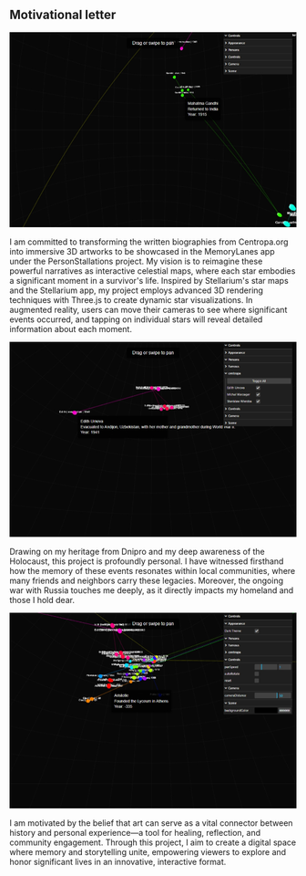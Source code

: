 ## Motivational letter

![PersonStallations Interface](screenshots/screenshot1.png)

I am committed to transforming the written biographies from Centropa.org into immersive 3D artworks to be showcased in the MemoryLanes app under the PersonStallations project. My vision is to reimagine these powerful narratives as interactive celestial maps, where each star embodies a significant moment in a survivor's life. Inspired by Stellarium's star maps and the Stellarium app, my project employs advanced 3D rendering techniques with Three.js to create dynamic star visualizations. In augmented reality, users can move their cameras to see where significant events occurred, and tapping on individual stars will reveal detailed information about each moment.

![Interactive Visualization](screenshots/screenshot2.png)

Drawing on my heritage from Dnipro and my deep awareness of the Holocaust, this project is profoundly personal. I have witnessed firsthand how the memory of these events resonates within local communities, where many friends and neighbors carry these legacies. Moreover, the ongoing war with Russia touches me deeply, as it directly impacts my homeland and those I hold dear.

![Navigation Interface](screenshots/screenshot3.png)

I am motivated by the belief that art can serve as a vital connector between history and personal experience—a tool for healing, reflection, and community engagement. Through this project, I aim to create a digital space where memory and storytelling unite, empowering viewers to explore and honor significant lives in an innovative, interactive format.